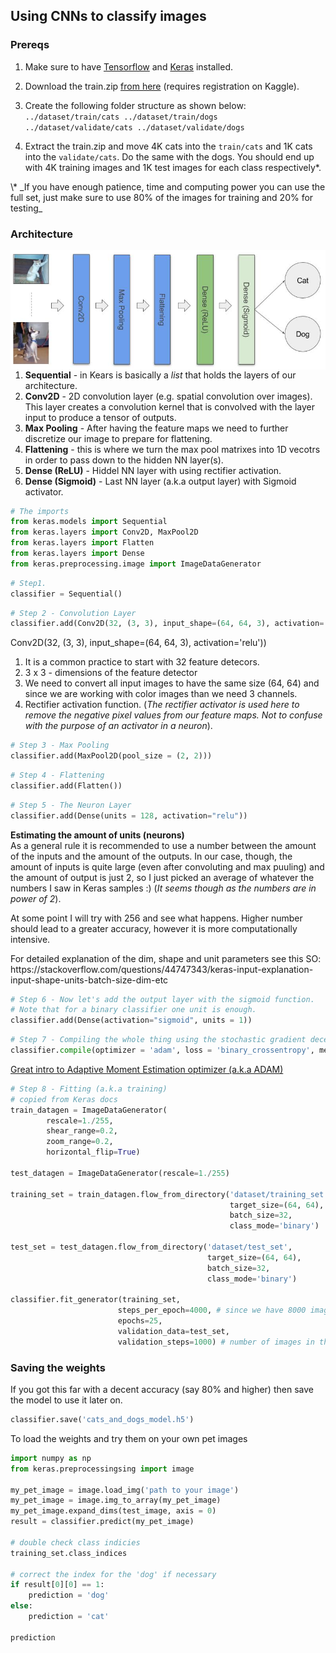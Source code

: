 
## Using CNNs to classify images

### Prereqs

1. Make sure to have <a href="https://www.tensorflow.org/install/">Tensorflow</a> and <a href="https://keras.io/">Keras</a> installed.

2. Download the train.zip <a href="https://www.kaggle.com/c/dogs-vs-cats/data">from here</a> (requires registration on Kaggle).

3. Create the following folder structure as shown below:
<br>`../dataset/train/cats
../dataset/train/dogs
../dataset/validate/cats
../dataset/validate/dogs`

4. Extract the train.zip and move 4K cats into the `train/cats` and 1K cats into the `validate/cats`. Do the same with the dogs. You should end up with 4K training images and 1K test images for each class respectively*. 

<div class="alert alert-block alert-info">
\* _If you have enough patience, time and computing power you can use the full set, just make sure to use 80% of the images for training and 20% for testing_
</div>

### Architecture

<img style="float: left;" src="cnn_layers.png"/>

1. __Sequential__ - in Kears is basically a _list_ that holds the layers of our architecture.
2. __Conv2D__ - 2D convolution layer (e.g. spatial convolution over images). This layer creates a convolution kernel that is convolved with the layer input to produce a tensor of outputs. 
3. __Max Pooling__ - After having the feature maps we need to further discretize our image to prepare for flattening.
4. __Flattening__ - this is where we turn the max pool matrixes into 1D vecotrs in order to pass down to the hidden NN layer(s).
5. __Dense (ReLU)__ - Hiddel NN layer with using rectifier activation.
6. __Dense (Sigmoid)__ - Last NN layer (a.k.a output layer) with Sigmoid activator.


```python
# The imports
from keras.models import Sequential
from keras.layers import Conv2D, MaxPool2D
from keras.layers import Flatten
from keras.layers import Dense
from keras.preprocessing.image import ImageDataGenerator
```


```python
# Step1.  
classifier = Sequential()
```


```python
# Step 2 - Convolution Layer 
classifier.add(Conv2D(32, (3, 3), input_shape=(64, 64, 3), activation='relu'))
```

Conv2D(32, (3, 3), input_shape=(64, 64, 3), activation='relu'))
1. It is a common practice to start with 32 feature detecors.
2. 3 x 3 - dimensions of the feature detector
3. We need to convert all input images to have the same size (64, 64) and since we are working with color images than we need 3 channels. 
4. Rectifier activation function. (_The rectifier activator is used here to remove the negative pixel values from our feature maps. Not to confuse with the purpose of an activator in a neuron_). 


```python
# Step 3 - Max Pooling
classifier.add(MaxPool2D(pool_size = (2, 2)))
```


```python
# Step 4 - Flattening
classifier.add(Flatten())
```


```python
# Step 5 - The Neuron Layer
classifier.add(Dense(units = 128, activation="relu"))
```

__Estimating the amount of units (neurons)__<br>
As a general rule it is recommended to use a number between the amount of the inputs and the amount of the outputs. In our case, though, the amount of inputs is quite large (even after convoluting and max puuling) and the amount of output is just 2, so I just picked an average of whatever the numbers I saw in Keras samples :) (_It seems though as the numbers are in power of 2_). 

At some point I will try with 256 and see what happens. Higher number should lead to a greater accuracy, however it is more computationally intensive. 

<div class="alert alert-block alert-info">
For detailed explanation of the dim, shape and unit parameters see this SO: https://stackoverflow.com/questions/44747343/keras-input-explanation-input-shape-units-batch-size-dim-etc
</div>


```python
# Step 6 - Now let's add the output layer with the sigmoid function. 
# Note that for a binary classifier one unit is enough.
classifier.add(Dense(activation="sigmoid", units = 1))
```


```python
# Step 7 - Compiling the whole thing using the stochastic gradient decent algorithm
classifier.compile(optimizer = 'adam', loss = 'binary_crossentropy', metrics = ['accuracy'])
```

<a href="https://machinelearningmastery.com/adam-optimization-algorithm-for-deep-learning/">Great intro to Adaptive Moment Estimation optimizer (a.k.a ADAM)</a>


```python
# Step 8 - Fitting (a.k.a training) 
# copied from Keras docs
train_datagen = ImageDataGenerator(
        rescale=1./255,
        shear_range=0.2,
        zoom_range=0.2,
        horizontal_flip=True)

test_datagen = ImageDataGenerator(rescale=1./255)

training_set = train_datagen.flow_from_directory('dataset/training_set',
                                                 target_size=(64, 64),
                                                 batch_size=32,
                                                 class_mode='binary')

test_set = test_datagen.flow_from_directory('dataset/test_set',
                                            target_size=(64, 64),
                                            batch_size=32,
                                            class_mode='binary')

classifier.fit_generator(training_set,
                        steps_per_epoch=4000, # since we have 8000 images
                        epochs=25,
                        validation_data=test_set,
                        validation_steps=1000) # number of images in the test set
```

### Saving the weights

If you got this far with a decent accuracy (say 80% and higher) then save the model to use it later on.


```python
classifier.save('cats_and_dogs_model.h5')
```

To load the weights and try them on your own pet images 


```python
import numpy as np
from keras.preprocessingsing import image

my_pet_image = image.load_img('path to your image')
my_pet_image = image.img_to_array(my_pet_image)
my_pet_image.expand_dims(test_image, axis = 0)
result = classifier.predict(my_pet_image)

# double check class indicies 
training_set.class_indices

# correct the index for the 'dog' if necessary
if result[0][0] == 1:
    prediction = 'dog'
else:
    prediction = 'cat'
    
prediction
```
